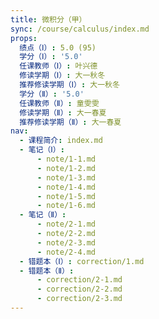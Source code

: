 ```yaml
---
title: 微积分（甲）
sync: /course/calculus/index.md
props:
  绩点（Ⅰ）: 5.0 (95)
  学分（Ⅰ）: '5.0'
  任课教师（Ⅰ）: 叶兴德
  修读学期（Ⅰ）: 大一秋冬
  推荐修读学期（Ⅰ）: 大一秋冬
  学分（Ⅱ）: '5.0'
  任课教师（Ⅱ）: 童雯雯
  修读学期（Ⅱ）: 大一春夏
  推荐修读学期（Ⅱ）: 大一春夏
nav:
  - 课程简介: index.md
  - 笔记（Ⅰ）:
      - note/1-1.md
      - note/1-2.md
      - note/1-3.md
      - note/1-4.md
      - note/1-5.md
      - note/1-6.md
  - 笔记（Ⅱ）:
      - note/2-1.md
      - note/2-2.md
      - note/2-3.md
      - note/2-4.md
  - 错题本（Ⅰ）: correction/1.md
  - 错题本（Ⅱ）:
      - correction/2-1.md
      - correction/2-2.md
      - correction/2-3.md
---
```

